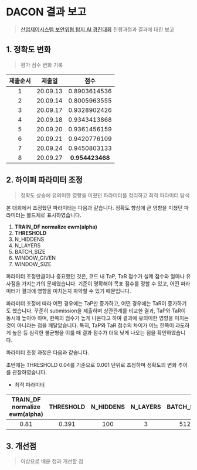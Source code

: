 # DACON 결과 보고

> [산업제어시스템 보안위협 탐지 AI 경진대회](https://dacon.io/competitions/official/235624/overview/) 진행과정과 결과에 대한 보고

## 1. 정확도 변화

> 평가 점수 변화 기록

| 제출순서 |  제출일  |      점수       |
| :------: | :------: | :-------------: |
|    1     | 20.09.13 |  0.8903614536   |
|    2     | 20.09.14 |  0.8005963555   |
|    3     | 20.09.17 |  0.9328902426   |
|    4     | 20.09.18 |  0.9343413868   |
|    5     | 20.09.20 |  0.9361456159   |
|    6     | 20.09.21 |  0.9420776109   |
|    7     | 20.09.24 |  0.9450803133   |
|    8     | 20.09.27 | **0.954423468** |



## 2. 하이퍼 파라미터 조정

> 정확도 상승에 유의미한 영향을 미쳤던 파라미터를 정리하고 최적 파라미터 탐색

본 대회에서 조정했던 파라미터는 다음과 같습니다. 정확도 향상에 큰 영향을 미쳤던 파라미터는 볼드체로 표시하였습니다. 



1. **TRAIN_DF normalize ewm(alpha)**
2. **THRESHOLD**
3. N_HIDDENS
4. N_LAYERS
5. BATCH_SIZE
6. WINDOW_GIVEN
7. WINDOW_SIZE



파라미터 조정만큼이나 중요했던 것은, 코드 내 TaP, TaR 점수가 실제 점수와 얼마나 유사점을 가지는가의 문제였습니다. 기준이 명확해야 목표 점수를 정할 수 있고, 어떤 파라미터가 결과에 영향을 미치는지 파악할 수 있기 때문입니다. 

파라미터 조정에 따라 어떤 경우에는 TaP만 증가하고, 어떤 경우에는 TaR이 증가하기도 했습니다. 꾸준히 submission을 제출하며 상관관계를 비교한 결과, TaP와 TaR이 동시에 높아야 하며, 한쪽의 점수가 높게 나온다고 하여 결과에 유의미한 영향을 미치는 것이 아니라는 점을 깨달았습니다. 특히, TaP와  TaR 점수의 차이가 어느 한쪽이 과도하게 높은 등 심각한 불균형을 이룰 때 결과 점수가 더욱 낮게 나오는 점을 확인하였습니다.

파라미터 조정 과정은 다음과 같습니다. 

초반에는 THRESHOLD 0.04를 기준으로 0.001 단위로 조정하며 정확도의 변화 추이를 관찰하였습니다. 



- 최적 파라미터

| TRAIN_DF normalize ewm(alpha) | THRESHOLD | N_HIDDENS | N_LAYERS | BATCH_SIZE | WINDOW_GIVEN | WINDOW_SIZE | train_batchsize |
| :---------------------------: | :-------: | :-------: | :------: | :--------: | :----------: | :---------: | :-------------: |
|             0.81              |   0.391   |    100    |    3     |    512     |      89      |     90      |       32        |



## 3. 개선점

> 이상으로 배운 점과 개선할 점